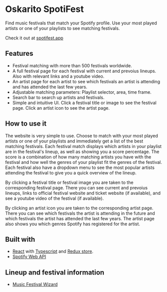 # Oskarito SpotiFest
Find music festivals that match your Spotify profile. Use your most played artists or one of your playlists to see matching festivals.

Check it out at [spotifest.app](https://spotifest.app/)

## Features
* Festival matching with more than 500 festivals worldwide.
* A full festival page for each festival with current and prevoius lineups. Also with relevant links and a youtube video.
* An artist page for each artist to see which festivals an artist is attending and has attended the last few years.
* Adjustable matching parameters: Playlist selector, area, time frame.
* Search bar to search up artists and festivals.
* Simple and intuitive UI. Click a festival title or image to see the festival page. Click an artist icon to see the artist page.

## How to use it
The website is very simple to use. Choose to match with your most played artists or one of your playlists and immediately get a list of the best matching festivals. Each festival match displays which artists in your playlist are in the festival's lineup, as well as showing you a score percentage. The score is a combination of how many matching artists you have with the festival and how well the genres of your playlist fit the genres of the festival. Each festival also have a dropdown menu to see the most popular artists attending the festival to give you a quick overview of the lineup.

By clicking a festival title or festival image you are taken to the corresponding festival page. There you can see current and prevoius lineups, links to official festival website and ticket website (if available), and see a youtube video of the festival (if available).

By clicking an artist icon you are taken to the corresponding artist page. There you can see which festivals the artist is attending in the future and which festivals the artist has attended the last few years. The artist page also shows you which genres Spotify has registered for the artist. 



## Built with
* [React](https://reactjs.org/) with [Typescript](https://www.typescriptlang.org/) and [Redux store](https://redux.js.org/).
* [Spotify Web API](https://developer.spotify.com/documentation/web-api/)

## Lineup and festival information
* [Music Festival Wizard](https://www.musicfestivalwizard.com/)
